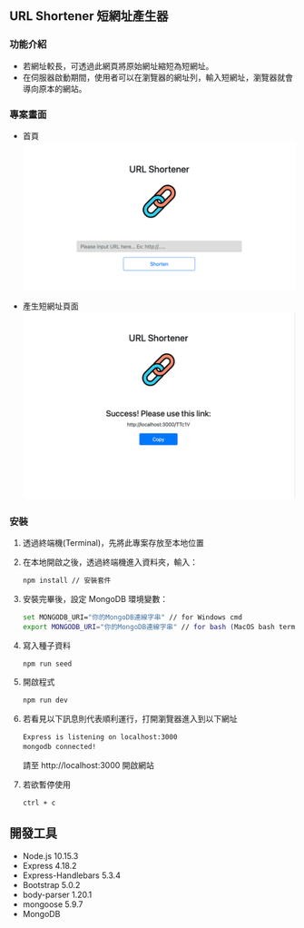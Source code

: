 ## URL Shortener 短網址產生器 

### 功能介紹
- 若網址較長，可透過此網頁將原始網址縮短為短網址。
- 在伺服器啟動期間，使用者可以在瀏覽器的網址列，輸入短網址，瀏覽器就會導向原本的網站。

### 專案畫面

- 首頁
![Index page about URL Shortener](./public/image/snapshot_index.png)

- 產生短網址頁面
![Result page of URL Shortener](./public/image/snapshot_result.png)


### 安裝

1. 透過終端機(Terminal)，先將此專案存放至本地位置

2. 在本地開啟之後，透過終端機進入資料夾，輸入：

   ```bash
   npm install // 安裝套件
   ```

3. 安裝完畢後，設定 MongoDB 環境變數：

   ```bash
   set MONGODB_URI="你的MongoDB連線字串" // for Windows cmd
   export MONGODB_URI="你的MongoDB連線字串" // for bash (MacOS bash terminal and Git bash for Windows)
   ```

4. 寫入種子資料
   ```bash
   npm run seed
   ```

5. 開啟程式
   ```bash
   npm run dev
   ```


4. 若看見以下訊息則代表順利運行，打開瀏覽器進入到以下網址

   ```bash
   Express is listening on localhost:3000
   mongodb connected!
   ```
   請至 http://localhost:3000 開啟網站
   
5. 若欲暫停使用

   ```bash
   ctrl + c
   ```

## 開發工具

- Node.js 10.15.3
- Express 4.18.2
- Express-Handlebars 5.3.4
- Bootstrap 5.0.2
- body-parser 1.20.1
- mongoose 5.9.7
- MongoDB